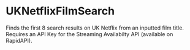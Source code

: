 # UKNetflixFilmSearch

Finds the first 8 search results on UK Netflix from an inputted film title.
Requires an API Key for the Streaming Availabilty API (available on RapidAPI).
